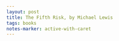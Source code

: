 ```yaml
---
layout: post
title: The Fifth Risk, by Michael Lewis
tags: books
notes-marker: active-with-caret
---
```

